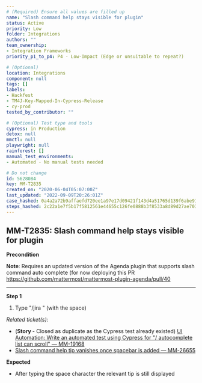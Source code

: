 ```yaml
---
# (Required) Ensure all values are filled up
name: "Slash command help stays visible for plugin"
status: Active
priority: Low
folder: Integrations
authors: ""
team_ownership:
- Integration Frameworks
priority_p1_to_p4: P4 - Low-Impact (Edge or unsuitable to repeat?)

# (Optional)
location: Integrations
component: null
tags: []
labels:
- Hackfest
- TM4J-Key-Mapped-In-Cypress-Release
- cy-prod
tested_by_contributor: ""

# (Optional) Test type and tools
cypress: in Production
detox: null
mmctl: null
playwright: null
rainforest: []
manual_test_environments:
- Automated - No manual tests needed

# Do not change
id: 5628084
key: MM-T2835
created_on: "2020-06-04T05:07:00Z"
last_updated: "2022-09-09T20:26:01Z"
case_hashed: 0a4a2a72b9affaefd720ee1a97e17d09421f143d4a51765d139f6abe914dd6eddf2033d68f977f2a9ff2eb3f23a24dda
steps_hashed: 2c22a1e7f5b17f5812561e44655c126fe0888b3f8533a8d89d27ae703b7e1e4799915b1527212445300b9b417178603d
---
```


<!-- (Auto-generated) Based on frontmatter's "key" and "name" -->

## MM-T2835: Slash command help stays visible for plugin

**Precondition**

**Note**: Requires an updated version of the Agenda plugin that supports slash command auto complete (for now deploying this PR <https://github.com/mattermost/mattermost-plugin-agenda/pull/40>

---

**Step 1**

1. Type "/jira " (with the space)

_Related ticket(s):_

- (**Story&#x20;**- Closed as duplicate as the Cypress test already existed) [UI Automation: Write an automated test using Cypress for "/ autocomplete list can scroll" — MM-19168](https://mattermost.atlassian.net/browse/MM-19168)
- [Slash command help tip vanishes once spacebar is added — MM-26655](https://mattermost.atlassian.net/browse/MM-26655)

**Expected**

- After typing the space character the relevant tip is still displayed
